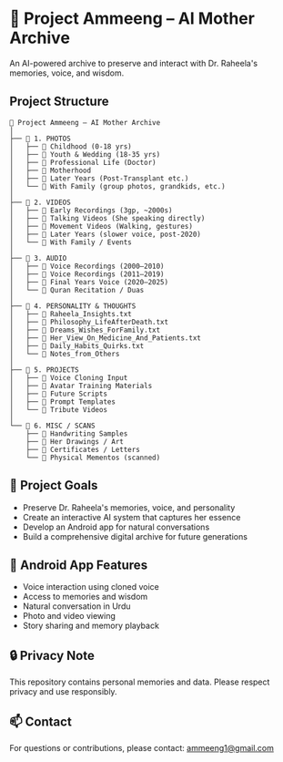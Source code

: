 # 📁 Project Ammeeng – AI Mother Archive

An AI-powered archive to preserve and interact with Dr. Raheela's memories, voice, and wisdom.

## Project Structure

```
📁 Project Ammeeng – AI Mother Archive
│
├── 📁 1. PHOTOS
│   ├── 📁 Childhood (0-18 yrs)
│   ├── 📁 Youth & Wedding (18-35 yrs)
│   ├── 📁 Professional Life (Doctor)
│   ├── 📁 Motherhood
│   ├── 📁 Later Years (Post-Transplant etc.)
│   └── 📁 With Family (group photos, grandkids, etc.)
│
├── 📁 2. VIDEOS
│   ├── 📁 Early Recordings (3gp, ~2000s)
│   ├── 📁 Talking Videos (She speaking directly)
│   ├── 📁 Movement Videos (Walking, gestures)
│   ├── 📁 Later Years (slower voice, post-2020)
│   └── 📁 With Family / Events
│
├── 📁 3. AUDIO
│   ├── 📁 Voice Recordings (2000–2010)
│   ├── 📁 Voice Recordings (2011–2019)
│   ├── 📁 Final Years Voice (2020–2025)
│   └── 📁 Quran Recitation / Duas
│
├── 📁 4. PERSONALITY & THOUGHTS
│   ├── 📄 Raheela_Insights.txt
│   ├── 📄 Philosophy_LifeAfterDeath.txt
│   ├── 📄 Dreams_Wishes_ForFamily.txt
│   ├── 📄 Her_View_On_Medicine_And_Patients.txt
│   ├── 📄 Daily_Habits_Quirks.txt
│   └── 📁 Notes_from_Others
│
├── 📁 5. PROJECTS
│   ├── 📁 Voice Cloning Input
│   ├── 📁 Avatar Training Materials
│   ├── 📁 Future Scripts
│   ├── 📁 Prompt Templates
│   └── 📁 Tribute Videos
│
└── 📁 6. MISC / SCANS
    ├── 📁 Handwriting Samples
    ├── 📁 Her Drawings / Art
    ├── 📁 Certificates / Letters
    └── 📁 Physical Mementos (scanned)
```

## 🎯 Project Goals
- Preserve Dr. Raheela's memories, voice, and personality
- Create an interactive AI system that captures her essence
- Develop an Android app for natural conversations
- Build a comprehensive digital archive for future generations

## 📱 Android App Features
- Voice interaction using cloned voice
- Access to memories and wisdom
- Natural conversation in Urdu
- Photo and video viewing
- Story sharing and memory playback

## 🔒 Privacy Note
This repository contains personal memories and data. Please respect privacy and use responsibly.

## 📫 Contact
For questions or contributions, please contact: ammeeng1@gmail.com